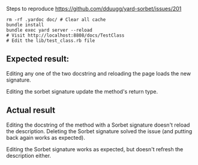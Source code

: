Steps to reproduce https://github.com/dduugg/yard-sorbet/issues/201

```
rm -rf .yardoc doc/ # Clear all cache
bundle install
bundle exec yard server --reload
# Visit http://localhost:8808/docs/TestClass
# Edit the lib/test_class.rb file
```

## Expected result:

Editing any one of the two docstring and reloading the page loads the new signature.

Editing the sorbet signature update the method's return type.

## Actual result

Editing the docstring of the method with a Sorbet signature doesn't reload the description. Deleting the Sorbet
signature solved the issue (and putting back again works as expected).

Editing the Sorbet signature works as expected, but doesn't refresh the description either.
